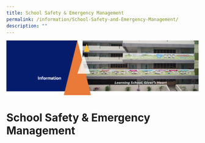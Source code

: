 ```yaml
---
title: School Safety & Emergency Management
permalink: /information/School-Safety-and-Emergency-Management/
description: ""
---
```

![](/images/Information.png)

School Safety & Emergency Management
====================================